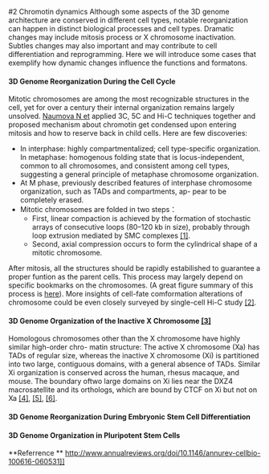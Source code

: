 #2 Chromotin dynamics 
Although some aspects of the 3D genome architecture are conserved in different cell types, notable reorganization can happen in distinct biological processes and cell types. Dramatic changes may include mitosis process or X chromosome inactivation. Subtles changes may also important and may contribute to cell differentiation and reprogramming. Here we will introduce some cases that exemplify how dynamic changes influence the functions and formatons.


#### 3D Genome Reorganization During the Cell Cycle
Mitotic chromosomes are among the most recognizable structures in the cell, yet for over a century their internal organization remains largely unsolved. [Naumova N et](https://www.ncbi.nlm.nih.gov/pubmed/24200812) applied 3C, 5C and Hi-C techniques together and proposed mechanism about chromotin get condensed upon entering mitosis and how to reserve back in child cells. Here are few discoveries:
- In interphase: highly compartmentalized; cell type-specific organization. In metaphase: homogenous folding state that is locus-independent, common to all chromosomes, and consistent among cell types, suggesting a general principle of metaphase chromosome organization.
- At M phase, previously described features of interphase chromosome organization, such as TADs and compartments, ap- pear to be completely erased.
- Mitotic chromosomes are folded in two steps： 
    - First, linear compaction is achieved by the formation of stochastic arrays of consecutive loops (80–120 kb in size), probably through loop extrusion mediated by SMC complexes [[1]](https://elifesciences.org/articles/14864).
    - Second, axial compression occurs to form the cylindrical shape of a mitotic chromosome.

After mitosis, all the structures should be rapidly estabilished to guarantee a proper funtion as the parent cells. This process may largely depend on specific bookmarks on the chromosomes. (A great figure summary of this process is [here](https://epigeneticsandchromatin.biomedcentral.com/articles/10.1186/1756-8935-7-25#Fig1)). More insights of cell-fate comformation alterations of chromosome could be even closely surveyed by single-cell Hi-C study [[2]](https://www.ncbi.nlm.nih.gov/pubmed/28682332).


#### 3D Genome Organization of the Inactive X Chromosome [[3]](http://www.annualreviews.org/doi/10.1146/annurev-cellbio-100616-060531)

Homologous chromosomes other than the X chromosome have highly similar high-order chro- matin structure: The active X chromosome (Xa) has TADs of regular size, whereas the inactive X chromosome (Xi) is partitioned into two large, contiguous domains, with a general absence of TADs. Similar Xi organization is conserved across the human, rhesus macaque, and mouse. The boundary oftwo large domains on Xi lies near the DXZ4 macrosatellite and its orthologs, which are bound by CTCF on Xi but not on Xa [[4]](http://www.pnas.org/content/113/31/E4504/tab-figures-data), [[5]](https://genomebiology.biomedcentral.com/articles/10.1186/gb-2012-13-8-r70), [[6]](https://www.ncbi.nlm.nih.gov/pubmed/25497547).

#### 3D Genome Reorganization During Embryonic Stem Cell Differentiation
#### 3D Genome Organization in Pluripotent Stem Cells



**Referrence **
http://www.annualreviews.org/doi/10.1146/annurev-cellbio-100616-060531]]